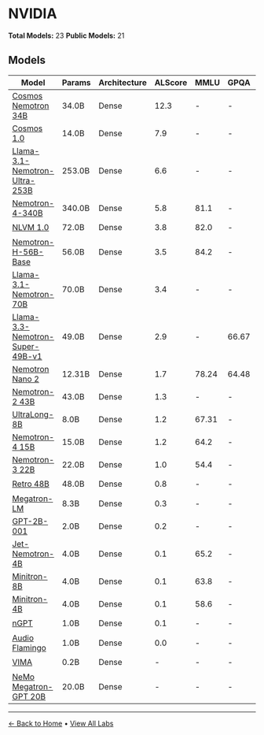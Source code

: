 # NVIDIA

**Total Models:** 23
**Public Models:** 21

## Models

| Model | Params | Architecture | ALScore | MMLU | GPQA | Released | Status |
|-------|--------|--------------|---------|------|------|----------|--------|
| [Cosmos Nemotron 34B](../models/nvidia/cosmos-nemotron-34b.md) | 34.0B | Dense | 12.3 | - | - | Jan/2025 | 🟢 |
| [Cosmos 1.0](../models/nvidia/cosmos-10.md) | 14.0B | Dense | 7.9 | - | - | Jan/2025 | 🟢 |
| [Llama-3.1-Nemotron-Ultra-253B](../models/nvidia/llama-31-nemotron-ultra-253b.md) | 253.0B | Dense | 6.6 | - | - | Apr/2025 | 🟢 |
| [Nemotron-4-340B](../models/nvidia/nemotron-4-340b.md) | 340.0B | Dense | 5.8 | 81.1 | - | Jun/2024 | 🟢 |
| [NLVM 1.0](../models/nvidia/nlvm-10.md) | 72.0B | Dense | 3.8 | 82.0 | - | Sep/2024 | 🟢 |
| [Nemotron-H-56B-Base](../models/nvidia/nemotron-h-56b-base.md) | 56.0B | Dense | 3.5 | 84.2 | - | Apr/2025 | 🟢 |
| [Llama-3.1-Nemotron-70B](../models/nvidia/llama-31-nemotron-70b.md) | 70.0B | Dense | 3.4 | - | - | Oct/2024 | 🟢 |
| [Llama-3.3-Nemotron-Super-49B-v1](../models/nvidia/llama-33-nemotron-super-49b-v1.md) | 49.0B | Dense | 2.9 | - | 66.67 | Mar/2025 | 🟢 |
| [Nemotron Nano 2](../models/nvidia/nemotron-nano-2.md) | 12.31B | Dense | 1.7 | 78.24 | 64.48 | Aug/2025 | 🟢 |
| [Nemotron-2 43B](../models/nvidia/nemotron-2-43b.md) | 43.0B | Dense | 1.3 | - | - | Nov/2023 | 🔴 |
| [UltraLong-8B](../models/nvidia/ultralong-8b.md) | 8.0B | Dense | 1.2 | 67.31 | - | Apr/2025 | 🟢 |
| [Nemotron-4 15B](../models/nvidia/nemotron-4-15b.md) | 15.0B | Dense | 1.2 | 64.2 | - | Feb/2024 | 🟢 |
| [Nemotron-3 22B](../models/nvidia/nemotron-3-22b.md) | 22.0B | Dense | 1.0 | 54.4 | - | Nov/2023 | 🟢 |
| [Retro 48B](../models/nvidia/retro-48b.md) | 48.0B | Dense | 0.8 | - | - | Oct/2023 | 🟢 |
| [Megatron-LM](../models/nvidia/megatron-lm.md) | 8.3B | Dense | 0.3 | - | - | Sep/2019 | 🟢 |
| [GPT-2B-001](../models/nvidia/gpt-2b-001.md) | 2.0B | Dense | 0.2 | - | - | May/2023 | 🟢 |
| [Jet-Nemotron-4B](../models/nvidia/jet-nemotron-4b.md) | 4.0B | Dense | 0.1 | 65.2 | - | Aug/2025 | 🟢 |
| [Minitron-8B](../models/nvidia/minitron-8b.md) | 4.0B | Dense | 0.1 | 63.8 | - | Jul/2024 | 🟢 |
| [Minitron-4B](../models/nvidia/minitron-4b.md) | 4.0B | Dense | 0.1 | 58.6 | - | Aug/2024 | 🟢 |
| [nGPT](../models/nvidia/ngpt.md) | 1.0B | Dense | 0.1 | - | - | Oct/2024 | 🟢 |
| [Audio Flamingo](../models/nvidia/audio-flamingo.md) | 1.0B | Dense | 0.0 | - | - | Feb/2024 | 🟡 |
| [VIMA](../models/nvidia/vima.md) | 0.2B | Dense | - | - | - | Oct/2022 | 🟢 |
| [NeMo Megatron-GPT 20B](../models/nvidia/nemo-megatron-gpt-20b.md) | 20.0B | Dense | - | - | - | Sep/2022 | 🟢 |

---

[← Back to Home](../README.md) • [View All Labs](../labs/)
